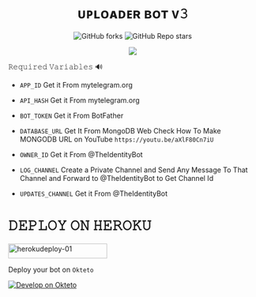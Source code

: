 
<h1 align="center">
  <b> ᴜᴘʟᴏᴀᴅᴇʀ ʙᴏᴛ ᴠ𝟹</b>
</h1>

<p align="center" > <img alt="GitHub forks" src="https://img.shields.io/github/forks/PlanetBots/Uploader-Bot-V3?label=%F0%9F%8D%B4Forks&logoColor=blue&style=social">
<img alt="GitHub Repo stars" src="https://img.shields.io/github/stars/PlanetBots/Uploader-Bot-V3?label=%E2%AD%90%EF%B8%8FStars&logoColor=blue&style=social"> </p>

<p align="center"><a href="https://github.com/PlanetBots/Uploader-Bot-V3"><img src="https://github-readme-stats.vercel.app/api/pin?username=PlanetBots&show_icons=true&theme=dracula&hide_border=true&repo=Uploader-Bot-V3"></a></p>



  
𝚁𝚎𝚚𝚞𝚒𝚛𝚎𝚍 𝚅𝚊𝚛𝚒𝚊𝚋𝚕𝚎𝚜 🔊

* `APP_ID` Get it From mytelegram.org

* `API_HASH` Get it From mytelegram.org

* `BOT_TOKEN` Get it From BotFather

* `DATABASE_URL` Get It From MongoDB Web
Check How To Make MONGODB URL on YouTube `https://youtu.be/aXlF80Cn7iU`

* `OWNER_ID` Get it From @TheIdentityBot

* `LOG_CHANNEL` Create a Private Channel and Send Any Message To That Channel and Forward to @TheIdentityBot to Get Channel Id

* `UPDATES_CHANNEL` Get it From @TheIdentityBot


<h1 align="left">
  <b> 𝙳𝙴𝙿𝙻𝙾𝚈 𝙾𝙽 𝙷𝙴𝚁𝙾𝙺𝚄 </b>
</h1>



<p align="left"><a href="https://heroku.com/deploy">
    <img src="https://img.shields.io/badge/Deploy%20To Heroku-purple?style=for-the-badge&logo=Heroku" alt="herokudeploy-01" border="0" height="30" width="200"></a>
</p>


Deploy your bot on `Okteto`
  
[![Develop on Okteto](https://okteto.com/develop-okteto.svg)](https://cloud.okteto.com)

